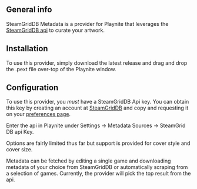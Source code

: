 ## General info
SteamGridDB Metadata is a provider for Playnite that leverages the [SteamGridDB api](https://www.steamgriddb.com/api/v2) to curate your artwork.
	
## Installation
To use this provider, simply download the latest release and drag and drop the .pext file over-top of the Playnite window.

## Configuration
To use this provider, you *must* have a SteamGridDB Api key.  You can obtain this key by creating an account at [SteamGridDB](https://www.steamgriddb.com) and copy and requesting it on your [preferences page](https://www.steamgriddb.com/profile/preferences).

Enter the api in Playnite under Settings -> Metadata Sources -> SteamGrid DB api Key.

Options are fairly limited thus far but support is provided for cover style and cover size.  

Metadata can be fetched by editing a single game and downloading metadata of your choice from SteamGridDB or automatically scraping from a selection of games.  Currently, the provider will pick the top result from the api.